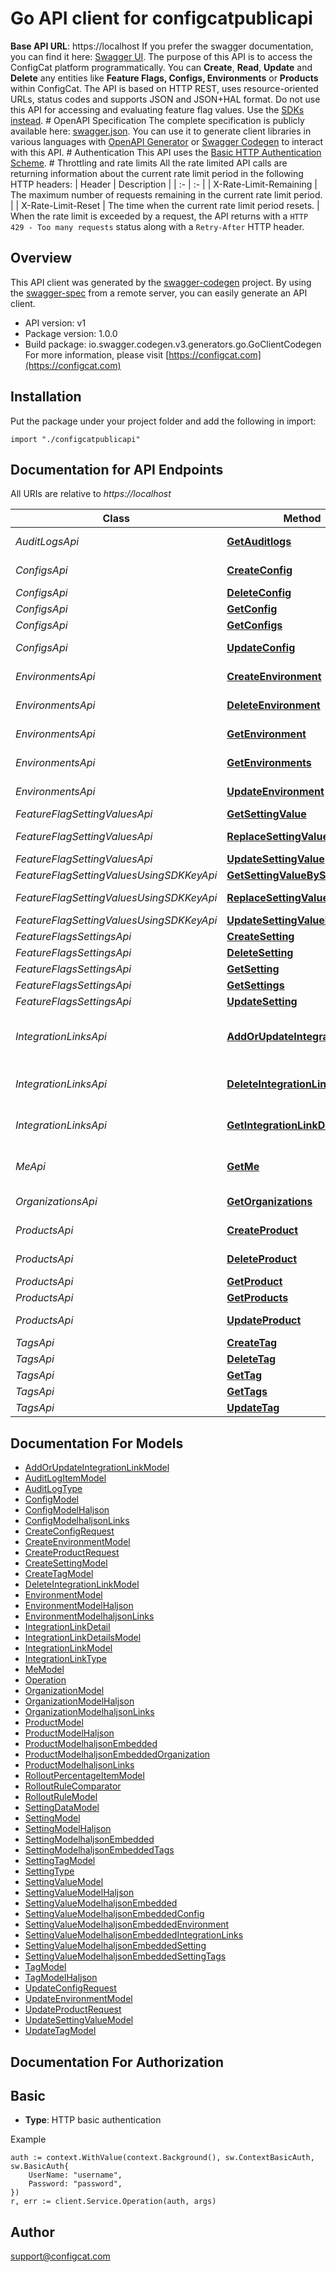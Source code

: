 # Go API client for configcatpublicapi

**Base API URL**: https://localhost    If you prefer the swagger documentation, you can find it here: [Swagger UI](https://api.configcat.com/swagger).    The purpose of this API is to access the ConfigCat platform programmatically.   You can **Create**, **Read**, **Update** and **Delete** any entities like **Feature Flags, Configs, Environments** or **Products** within ConfigCat.     The API is based on HTTP REST, uses resource-oriented URLs, status codes and supports JSON   and JSON+HAL format. Do not use this API for accessing and evaluating feature flag values. Use the [SDKs instead](https://configcat.com/docs/sdk-reference/overview).      # OpenAPI Specification    The complete specification is publicly available here: [swagger.json](v1/swagger.json).   You can use it to generate client libraries in various languages with [OpenAPI Generator](https://github.com/OpenAPITools/openapi-generator) or  [Swagger Codegen](https://swagger.io/tools/swagger-codegen/) to interact with this API.    # Authentication  This API uses the [Basic HTTP Authentication Scheme](https://en.wikipedia.org/wiki/Basic_access_authentication).     <!-- ReDoc-Inject: <security-definitions> -->    # Throttling and rate limits  All the rate limited API calls are returning information about the current rate limit period in the following HTTP headers:    | Header | Description |  | :- | :- |  | X-Rate-Limit-Remaining | The maximum number of requests remaining in the current rate limit period. |  | X-Rate-Limit-Reset     | The time when the current rate limit period resets.        |    When the rate limit is exceeded by a request, the API returns with a `HTTP 429 - Too many requests` status along with a `Retry-After` HTTP header.  

## Overview
This API client was generated by the [swagger-codegen](https://github.com/swagger-api/swagger-codegen) project.  By using the [swagger-spec](https://github.com/swagger-api/swagger-spec) from a remote server, you can easily generate an API client.

- API version: v1
- Package version: 1.0.0
- Build package: io.swagger.codegen.v3.generators.go.GoClientCodegen
For more information, please visit [https://configcat.com](https://configcat.com)

## Installation
Put the package under your project folder and add the following in import:
```golang
import "./configcatpublicapi"
```

## Documentation for API Endpoints

All URIs are relative to *https://localhost*

Class | Method | HTTP request | Description
------------ | ------------- | ------------- | -------------
*AuditLogsApi* | [**GetAuditlogs**](docs/AuditLogsApi.md#getauditlogs) | **Get** /v1/products/{productId}/auditlogs | List Audit logs
*ConfigsApi* | [**CreateConfig**](docs/ConfigsApi.md#createconfig) | **Post** /v1/products/{productId}/configs | Create Config
*ConfigsApi* | [**DeleteConfig**](docs/ConfigsApi.md#deleteconfig) | **Delete** /v1/configs/{configId} | Delete Config
*ConfigsApi* | [**GetConfig**](docs/ConfigsApi.md#getconfig) | **Get** /v1/configs/{configId} | Get Config
*ConfigsApi* | [**GetConfigs**](docs/ConfigsApi.md#getconfigs) | **Get** /v1/products/{productId}/configs | List Configs
*ConfigsApi* | [**UpdateConfig**](docs/ConfigsApi.md#updateconfig) | **Put** /v1/configs/{configId} | Update Config
*EnvironmentsApi* | [**CreateEnvironment**](docs/EnvironmentsApi.md#createenvironment) | **Post** /v1/products/{productId}/environments | Create Environment
*EnvironmentsApi* | [**DeleteEnvironment**](docs/EnvironmentsApi.md#deleteenvironment) | **Delete** /v1/environments/{environmentId} | Delete Environment
*EnvironmentsApi* | [**GetEnvironment**](docs/EnvironmentsApi.md#getenvironment) | **Get** /v1/environments/{environmentId} | Get Environment
*EnvironmentsApi* | [**GetEnvironments**](docs/EnvironmentsApi.md#getenvironments) | **Get** /v1/products/{productId}/environments | List Environments
*EnvironmentsApi* | [**UpdateEnvironment**](docs/EnvironmentsApi.md#updateenvironment) | **Put** /v1/environments/{environmentId} | Update Environment
*FeatureFlagSettingValuesApi* | [**GetSettingValue**](docs/FeatureFlagSettingValuesApi.md#getsettingvalue) | **Get** /v1/environments/{environmentId}/settings/{settingId}/value | Get value
*FeatureFlagSettingValuesApi* | [**ReplaceSettingValue**](docs/FeatureFlagSettingValuesApi.md#replacesettingvalue) | **Put** /v1/environments/{environmentId}/settings/{settingId}/value | Replace value
*FeatureFlagSettingValuesApi* | [**UpdateSettingValue**](docs/FeatureFlagSettingValuesApi.md#updatesettingvalue) | **Patch** /v1/environments/{environmentId}/settings/{settingId}/value | Update value
*FeatureFlagSettingValuesUsingSDKKeyApi* | [**GetSettingValueBySdkkey**](docs/FeatureFlagSettingValuesUsingSDKKeyApi.md#getsettingvaluebysdkkey) | **Get** /v1/settings/{settingKeyOrId}/value | Get value
*FeatureFlagSettingValuesUsingSDKKeyApi* | [**ReplaceSettingValueBySdkkey**](docs/FeatureFlagSettingValuesUsingSDKKeyApi.md#replacesettingvaluebysdkkey) | **Put** /v1/settings/{settingKeyOrId}/value | Replace value
*FeatureFlagSettingValuesUsingSDKKeyApi* | [**UpdateSettingValueBySdkkey**](docs/FeatureFlagSettingValuesUsingSDKKeyApi.md#updatesettingvaluebysdkkey) | **Patch** /v1/settings/{settingKeyOrId}/value | Update value
*FeatureFlagsSettingsApi* | [**CreateSetting**](docs/FeatureFlagsSettingsApi.md#createsetting) | **Post** /v1/configs/{configId}/settings | Create Flag
*FeatureFlagsSettingsApi* | [**DeleteSetting**](docs/FeatureFlagsSettingsApi.md#deletesetting) | **Delete** /v1/settings/{settingId} | Delete Flag
*FeatureFlagsSettingsApi* | [**GetSetting**](docs/FeatureFlagsSettingsApi.md#getsetting) | **Get** /v1/settings/{settingId} | Get Flag
*FeatureFlagsSettingsApi* | [**GetSettings**](docs/FeatureFlagsSettingsApi.md#getsettings) | **Get** /v1/configs/{configId}/settings | List Flags
*FeatureFlagsSettingsApi* | [**UpdateSetting**](docs/FeatureFlagsSettingsApi.md#updatesetting) | **Patch** /v1/settings/{settingId} | Update Flag
*IntegrationLinksApi* | [**AddOrUpdateIntegrationLink**](docs/IntegrationLinksApi.md#addorupdateintegrationlink) | **Post** /v1/environments/{environmentId}/settings/{settingId}/integrationLinks/{integrationLinkType}/{key} | Add or update Integration link
*IntegrationLinksApi* | [**DeleteIntegrationLink**](docs/IntegrationLinksApi.md#deleteintegrationlink) | **Delete** /v1/environments/{environmentId}/settings/{settingId}/integrationLinks/{integrationLinkType}/{key} | Delete Integration link
*IntegrationLinksApi* | [**GetIntegrationLinkDetails**](docs/IntegrationLinksApi.md#getintegrationlinkdetails) | **Get** /v1/integrationLink/{integrationLinkType}/{key}/details | Get Integration link
*MeApi* | [**GetMe**](docs/MeApi.md#getme) | **Get** /v1/me | Get authenticated user details
*OrganizationsApi* | [**GetOrganizations**](docs/OrganizationsApi.md#getorganizations) | **Get** /v1/organizations | List Organizations
*ProductsApi* | [**CreateProduct**](docs/ProductsApi.md#createproduct) | **Post** /v1/organizations/{organizationId}/products | Create Product
*ProductsApi* | [**DeleteProduct**](docs/ProductsApi.md#deleteproduct) | **Delete** /v1/products/{productId} | Delete Product
*ProductsApi* | [**GetProduct**](docs/ProductsApi.md#getproduct) | **Get** /v1/products/{productId} | Get Product
*ProductsApi* | [**GetProducts**](docs/ProductsApi.md#getproducts) | **Get** /v1/products | List Products
*ProductsApi* | [**UpdateProduct**](docs/ProductsApi.md#updateproduct) | **Put** /v1/products/{productId} | Update Product
*TagsApi* | [**CreateTag**](docs/TagsApi.md#createtag) | **Post** /v1/products/{productId}/tags | Create Tag
*TagsApi* | [**DeleteTag**](docs/TagsApi.md#deletetag) | **Delete** /v1/tags/{tagId} | Delete Tag
*TagsApi* | [**GetTag**](docs/TagsApi.md#gettag) | **Get** /v1/tags/{tagId} | Get Tag
*TagsApi* | [**GetTags**](docs/TagsApi.md#gettags) | **Get** /v1/products/{productId}/tags | List Tags
*TagsApi* | [**UpdateTag**](docs/TagsApi.md#updatetag) | **Put** /v1/tags/{tagId} | Update Tag

## Documentation For Models

 - [AddOrUpdateIntegrationLinkModel](docs/AddOrUpdateIntegrationLinkModel.md)
 - [AuditLogItemModel](docs/AuditLogItemModel.md)
 - [AuditLogType](docs/AuditLogType.md)
 - [ConfigModel](docs/ConfigModel.md)
 - [ConfigModelHaljson](docs/ConfigModelHaljson.md)
 - [ConfigModelhaljsonLinks](docs/ConfigModelhaljsonLinks.md)
 - [CreateConfigRequest](docs/CreateConfigRequest.md)
 - [CreateEnvironmentModel](docs/CreateEnvironmentModel.md)
 - [CreateProductRequest](docs/CreateProductRequest.md)
 - [CreateSettingModel](docs/CreateSettingModel.md)
 - [CreateTagModel](docs/CreateTagModel.md)
 - [DeleteIntegrationLinkModel](docs/DeleteIntegrationLinkModel.md)
 - [EnvironmentModel](docs/EnvironmentModel.md)
 - [EnvironmentModelHaljson](docs/EnvironmentModelHaljson.md)
 - [EnvironmentModelhaljsonLinks](docs/EnvironmentModelhaljsonLinks.md)
 - [IntegrationLinkDetail](docs/IntegrationLinkDetail.md)
 - [IntegrationLinkDetailsModel](docs/IntegrationLinkDetailsModel.md)
 - [IntegrationLinkModel](docs/IntegrationLinkModel.md)
 - [IntegrationLinkType](docs/IntegrationLinkType.md)
 - [MeModel](docs/MeModel.md)
 - [Operation](docs/Operation.md)
 - [OrganizationModel](docs/OrganizationModel.md)
 - [OrganizationModelHaljson](docs/OrganizationModelHaljson.md)
 - [OrganizationModelhaljsonLinks](docs/OrganizationModelhaljsonLinks.md)
 - [ProductModel](docs/ProductModel.md)
 - [ProductModelHaljson](docs/ProductModelHaljson.md)
 - [ProductModelhaljsonEmbedded](docs/ProductModelhaljsonEmbedded.md)
 - [ProductModelhaljsonEmbeddedOrganization](docs/ProductModelhaljsonEmbeddedOrganization.md)
 - [ProductModelhaljsonLinks](docs/ProductModelhaljsonLinks.md)
 - [RolloutPercentageItemModel](docs/RolloutPercentageItemModel.md)
 - [RolloutRuleComparator](docs/RolloutRuleComparator.md)
 - [RolloutRuleModel](docs/RolloutRuleModel.md)
 - [SettingDataModel](docs/SettingDataModel.md)
 - [SettingModel](docs/SettingModel.md)
 - [SettingModelHaljson](docs/SettingModelHaljson.md)
 - [SettingModelhaljsonEmbedded](docs/SettingModelhaljsonEmbedded.md)
 - [SettingModelhaljsonEmbeddedTags](docs/SettingModelhaljsonEmbeddedTags.md)
 - [SettingTagModel](docs/SettingTagModel.md)
 - [SettingType](docs/SettingType.md)
 - [SettingValueModel](docs/SettingValueModel.md)
 - [SettingValueModelHaljson](docs/SettingValueModelHaljson.md)
 - [SettingValueModelhaljsonEmbedded](docs/SettingValueModelhaljsonEmbedded.md)
 - [SettingValueModelhaljsonEmbeddedConfig](docs/SettingValueModelhaljsonEmbeddedConfig.md)
 - [SettingValueModelhaljsonEmbeddedEnvironment](docs/SettingValueModelhaljsonEmbeddedEnvironment.md)
 - [SettingValueModelhaljsonEmbeddedIntegrationLinks](docs/SettingValueModelhaljsonEmbeddedIntegrationLinks.md)
 - [SettingValueModelhaljsonEmbeddedSetting](docs/SettingValueModelhaljsonEmbeddedSetting.md)
 - [SettingValueModelhaljsonEmbeddedSettingTags](docs/SettingValueModelhaljsonEmbeddedSettingTags.md)
 - [TagModel](docs/TagModel.md)
 - [TagModelHaljson](docs/TagModelHaljson.md)
 - [UpdateConfigRequest](docs/UpdateConfigRequest.md)
 - [UpdateEnvironmentModel](docs/UpdateEnvironmentModel.md)
 - [UpdateProductRequest](docs/UpdateProductRequest.md)
 - [UpdateSettingValueModel](docs/UpdateSettingValueModel.md)
 - [UpdateTagModel](docs/UpdateTagModel.md)

## Documentation For Authorization

## Basic
- **Type**: HTTP basic authentication

Example
```golang
auth := context.WithValue(context.Background(), sw.ContextBasicAuth, sw.BasicAuth{
	UserName: "username",
	Password: "password",
})
r, err := client.Service.Operation(auth, args)
```

## Author

support@configcat.com
